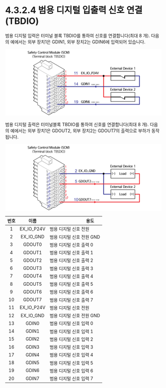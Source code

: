 # 4.3.2.4 범용 디지털 입출력 신호 연결(TBDIO)

범용 디지털 입력은 터미널 블록 TBDIO를 통하여 신호를 연결합니다(최대 8 개). 다음의 예에서는 외부 장치1은 GDIN1, 외부 장치2는 GDIN6에 입력되어 있습니다.

![그림 32 범용 디지털 입력 신호 연결(TBDIO)](../../../_assets/image113.png)

범용 디지털 출력은 터미널블록 TBDIO를 통하여 신호를 연결합니다(최대 8 개). 다음의 예에서는 외부 장치1은 GDOUT2, 외부 장치2는 GDOUT7의 출력으로 부하가 동작됩니다.

![그림 33 범용 디지털 출력 신호 연결(TBDIO)](../../../_assets/image114.png)

| **번호** |    **이름**    | 　　　　　　　**용도**    |
| :----: | :----------: | ---------------- |
|    1   | EX\_IO\_P24V | 범용 디지털 신호 전원     |
|    2   |  EX\_IO\_GND | 범용 디지털 신호 전원 GND |
|    3   |    GDOUT0    | 범용 디지털 신호 출력 0   |
|    4   |    GDOUT1    | 범용 디지털 신호 출력 1   |
|    5   |    GDOUT2    | 범용 디지털 신호 출력 2   |
|    6   |    GDOUT3    | 범용 디지털 신호 출력 3   |
|    7   |    GDOUT4    | 범용 디지털 신호 출력 4   |
|    8   |    GDOUT5    | 범용 디지털 신호 출력 5   |
|    9   |    GDOUT6    | 범용 디지털 신호 출력 6   |
|   10   |    GDOUT7    | 범용 디지털 신호 출력 7   |
|   11   | EX\_IO\_P24V | 범용 디지털 신호 전원     |
|   12   |  EX\_IO\_GND | 범용 디지털 신호 전원 GND |
|   13   |     GDIN0    | 범용 디지털 신호 입력 0   |
|   14   |     GDIN1    | 범용 디지털 신호 입력 1   |
|   15   |     GDIN2    | 범용 디지털 신호 입력 2   |
|   16   |     GDIN3    | 범용 디지털 신호 입력 3   |
|   17   |     GDIN4    | 범용 디지털 신호 입력 4   |
|   18   |     GDIN5    | 범용 디지털 신호 입력 5   |
|   19   |     GDIN6    | 범용 디지털 신호 입력 6   |
|   20   |     GDIN7    | 범용 디지털 신호 입력 7   |
